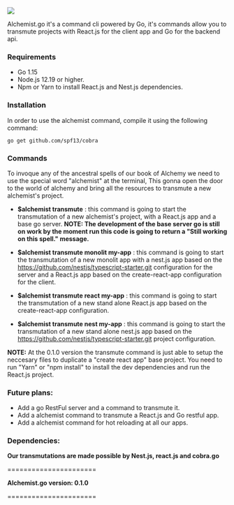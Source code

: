   <img  src="https://user-images.githubusercontent.com/26718123/94979651-96461b00-04e9-11eb-94d6-660af9663975.png">

Alchemist.go it's a command cli powered by Go, it's commands allow you to transmute projects with React.js for the client app and Go for the backend api.

### Requirements

- Go 1.15
- Node.js 12.19 or higher.
- Npm or Yarn to install React.js and Nest.js dependencies.

### Installation

In order to use the alchemist command, compile it using the following command:

`go get github.com/spf13/cobra`

### Commands

To invoque any of the ancestral spells of our book of Alchemy we need to use the special word "alchemist" at the terminal, This gonna open the door to the world of alchemy and bring all the resources to transmute a new alchemist's project.

- **\$alchemist transmute** : this command is going to start the transmutation of a new alchemist's project, with a React.js app and a base go server. **NOTE: The development of the base server go is still on work by the moment run this code is going to return a "Still working on this spell." message.**

- **\$alchemist transmute monolit my-app** : this command is going to start the transmutation of a new monolit app with a nest.js app based on the https://github.com/nestjs/typescript-starter.git configuration for the server and a React.js app based on the create-react-app configuration for the client.

- **\$alchemist transmute react my-app** : this command is going to start the transmutation of a new stand alone React.js app based on the create-react-app configuration.

- **\$alchemist transmute nest my-app** : this command is going to start the transmutation of a new stand alone nest.js app based on the https://github.com/nestjs/typescript-starter.git project configuration.

**NOTE:** At the 0.1.0 version the transmute command is just able to setup the neccesary files to duplicate a "create react app" base project. You need to run "Yarn" or "npm install" to install the dev dependencies and run the React.js project.

### Future plans:

- Add a go RestFul server and a command to transmute it.
- Add a alchemist command to transmute a React.js and Go restful app.
- Add a alchemist command for hot reloading at all our apps.

### Dependencies:

**Our transmutations are made possible by Nest.js, react.js and cobra.go**

======================

**Alchemist.go version: 0.1.0**

======================
